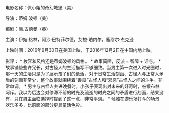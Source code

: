 电影名称：佩小姐的奇幻城堡（美）

导演：蒂姆.波顿（美）

编剧：简.古德曼（英）

主演：伊娃·格林，阿沙·巴特菲尔德，艾拉·珀内尔，塞缪尔·杰克逊

上映时间：2016年9月30日在美国上映，于2016年12月2日在中国内地上映。

影评：
    *   妆容和风格还是蒂姆波顿的风格。
    *   故事简陋，反派 = 智障 + 话唠。
    *   故事铺垫些许冗长，对古怪人的生活描写不够细致。当男主第一次进入时光圈时，那一天的生活只是为了展示孩子们的绝活，对于日常生活刻画、古怪人与正常人矛盾的刻画非常少，整个故事就围绕着“善良”古怪人和“邪恶”古怪人之间的斗争。非常单调。
    *   男主与古怪人共进晚餐时，小孩子表现出对未来的好奇时，被银布林呵斥。我以为后边会对停滞不前的时光及流逝的时光之间的矛盾进行刻画，结果没有，只在男主面临选择时提到了这一点，非常平淡。
    *   骷髅在游乐场打斗的场景欢乐多多，比前面的部分更具童话色彩。